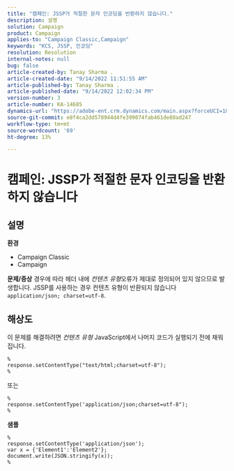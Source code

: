 ```yaml
---
title: "캠페인: JSSP가 적절한 문자 인코딩을 반환하지 않습니다."
description: 설명
solution: Campaign
product: Campaign
applies-to: "Campaign Classic,Campaign"
keywords: "KCS, JSSP, 인코딩"
resolution: Resolution
internal-notes: null
bug: false
article-created-by: Tanay Sharma .
article-created-date: "9/14/2022 11:51:55 AM"
article-published-by: Tanay Sharma .
article-published-date: "9/14/2022 12:02:34 PM"
version-number: 3
article-number: KA-14685
dynamics-url: "https://adobe-ent.crm.dynamics.com/main.aspx?forceUCI=1&pagetype=entityrecord&etn=knowledgearticle&id=42acc49e-2334-ed11-9db1-002248086735"
source-git-commit: e8f4ca2dd578944d4fe399074fab461de88ad247
workflow-type: tm+mt
source-wordcount: '69'
ht-degree: 13%

---
```


# 캠페인: JSSP가 적절한 문자 인코딩을 반환하지 않습니다

## 설명

<b>환경</b>
- Campaign Classic
- Campaign



<b>문제/증상</b>
경우에 따라 헤더 내에 *컨텐츠 유형*&#x200B;오류가 제대로 정의되어 있지 않으므로 발생합니다. JSSP를 사용하는 경우 컨텐츠 유형이 반환되지 않습니다 `application/json; charset=utf-8`.


## 해상도


이 문제를 해결하려면 *컨텐츠 유형* JavaScript에서 나머지 코드가 실행되기 전에 채워집니다.




```
%
response.setContentType("text/html;charset=utf-8");
%
```




또는




```
%
response.setContentType('application/json;charset=utf-8");
%
```


<b>샘플</b>




```
%
response.setContentType('application/json');
var x = {'Element1':'Element2'};
document.write(JSON.stringify(x));
%
```


